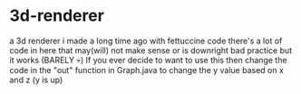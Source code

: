 # 3d-renderer
a 3d renderer i made a long time ago with fettuccine code
there's a lot of code in here that may(will) not make sense or is downright bad practice but it works (BARELY 💀)
If you ever decide to want to use this then change the code in the "out" function in Graph.java to change the y value based on x and z (y is up)
